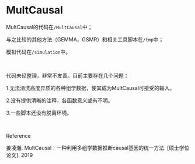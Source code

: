# MultCausal

MultCausal的代码在```/MultCausal```中；

与之比较的其他方法（GEMMA，GSMR）和相关工具脚本在```/tmp```中；

模拟代码在```/simulation```中。

<br/>

代码未经整理，非常不友善。目前主要存在几个问题：

1.无法清洗高度异质的各种组学数据，使其成为MultCausal可接受的输入。

2.没有提供清晰的注释，各函数意义或有不明。

3.一些脚本还没有脱离环境。

<br/>

Reference

姜凌瀚. MultCausal：一种利用多组学数据推断causal基因的统一方法. [硕士学位论文]. 2019

